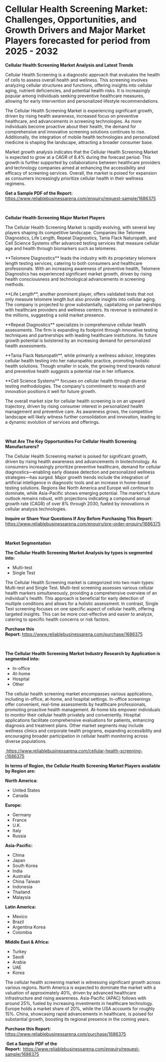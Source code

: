 <p><h1>Cellular Health Screening Market: Challenges, Opportunities, and Growth Drivers and Major Market Players forecasted for period from 2025 - 2032</h1></p><p><strong>Cellular Health Screening Market Analysis and Latest Trends</strong></p>
<p><p>Cellular Health Screening is a diagnostic approach that evaluates the health of cells to assess overall health and wellness. This screening involves analyzing cellular structures and functions, offering insights into cellular aging, nutrient deficiencies, and potential health risks. It is increasingly popular among individuals seeking preventive healthcare measures, allowing for early intervention and personalized lifestyle recommendations.</p><p>The Cellular Health Screening Market is experiencing significant growth, driven by rising health awareness, increased focus on preventive healthcare, and advancements in screening technologies. As more individuals become proactive about their health, the demand for comprehensive and innovative screening solutions continues to rise. Additionally, the integration of mobile health technologies and personalized medicine is shaping the landscape, attracting a broader consumer base.</p><p>Market growth analysis indicates that the Cellular Health Screening Market is expected to grow at a CAGR of 8.4% during the forecast period. This growth is further supported by collaborations between healthcare providers and technology companies aimed at enhancing the accessibility and efficacy of screening services. Overall, the market is poised for expansion as consumers increasingly prioritize cellular health in their wellness regimens.</p></p>
<p><strong>Get a Sample PDF of the Report:&nbsp;</strong> <a href="https://www.reliablebusinessarena.com/enquiry/request-sample/1686375?utm_campaign=2529&utm_medium=2&utm_source=Github&utm_content=ia&utm_term=13042025&utm_id=cellular-health-screening">https://www.reliablebusinessarena.com/enquiry/request-sample/1686375</a></p>
<p>&nbsp;</p>
<p><strong>Cellular Health Screening Major Market Players</strong></p>
<p><p>The Cellular Health Screening Market is rapidly evolving, with several key players shaping its competitive landscape. Companies like Telomere Diagnostics, Life Length, Repeat Diagnostics, Tania Flack Naturopath, and Cell Science Systems offer advanced testing services that measure cellular age and health through biomarkers such as telomeres.</p><p>**Telomere Diagnostics** leads the industry with its proprietary telomere length testing services, catering to both consumers and healthcare professionals. With an increasing awareness of preventive health, Telomere Diagnostics has experienced significant market growth, driven by rising health consciousness and technological advancements in screening methods. </p><p>**Life Length**, another prominent player, offers validated tests that not only measure telomere length but also provide insights into cellular aging. The company is projected to grow substantially, capitalizing on partnerships with healthcare providers and wellness centers. Its revenue is estimated in the millions, suggesting a solid market presence.</p><p>**Repeat Diagnostics** specializes in comprehensive cellular health assessments. The firm is expanding its footprint through innovative testing techniques and partnerships with leading healthcare institutions. Its future growth potential is bolstered by an increasing demand for personalized health assessments.</p><p>**Tania Flack Naturopath**, while primarily a wellness advisor, integrates cellular health testing into her naturopathic practice, promoting holistic health solutions. Though smaller in scale, the growing trend towards natural and preventive health suggests a potential rise in her influence.</p><p>**Cell Science Systems** focuses on cellular health through diverse testing methodologies. The company's commitment to research and innovation positions it well for future growth.</p><p>The overall market size for cellular health screening is on an upward trajectory, driven by rising consumer interest in personalized health management and preventive care. As awareness grows, the competitive landscape will likely witness further consolidation and innovation, leading to a dynamic evolution of services and offerings.</p></p>
<p>&nbsp;</p>
<p><strong>What Are The Key Opportunities For Cellular Health Screening Manufacturers?</strong></p>
<p><p>The Cellular Health Screening market is poised for significant growth, driven by rising health awareness and advancements in biotechnology. As consumers increasingly prioritize preventive healthcare, demand for cellular diagnostics—enabling early disease detection and personalized wellness strategies—has surged. Major growth trends include the integration of artificial intelligence in diagnostic tools and an increase in home-based testing solutions. Regions like North America and Europe will continue to dominate, while Asia-Pacific shows emerging potential. The market's future outlook remains robust, with projections indicating a compound annual growth rate (CAGR) of over 8% through 2030, fueled by innovations in cellular analysis technologies.</p></p>
<p><strong>Inquire or Share Your Questions If Any Before Purchasing This Report:</strong> <a href="https://www.reliablebusinessarena.com/enquiry/pre-order-enquiry/1686375?utm_campaign=2529&utm_medium=2&utm_source=Github&utm_content=ia&utm_term=13042025&utm_id=cellular-health-screening">https://www.reliablebusinessarena.com/enquiry/pre-order-enquiry/1686375</a></p>
<p>&nbsp;</p>
<p><strong>Market Segmentation</strong></p>
<p><strong>The Cellular Health Screening Market Analysis by types is segmented into:</strong></p>
<p><ul><li>Multi-test</li><li>Single Test</li></ul></p>
<p><p>The Cellular Health Screening market is categorized into two main types: Multi-test and Single Test. Multi-test screening assesses various cellular health markers simultaneously, providing a comprehensive overview of an individual's health. This approach is beneficial for early detection of multiple conditions and allows for a holistic assessment. In contrast, Single Test screening focuses on one specific aspect of cellular health, offering targeted insights. This can be more cost-effective and easier to analyze, catering to specific health concerns or risk factors.</p></p>
<p><strong>Purchase this Report:&nbsp;</strong><a href="https://www.reliablebusinessarena.com/purchase/1686375?utm_campaign=2529&utm_medium=2&utm_source=Github&utm_content=ia&utm_term=13042025&utm_id=cellular-health-screening">https://www.reliablebusinessarena.com/purchase/1686375</a></p>
<p>&nbsp;</p>
<p><strong>The Cellular Health Screening Market Industry Research by Application is segmented into:</strong></p>
<p><ul><li>In-office</li><li>At-home</li><li>Hospital</li><li>Other</li></ul></p>
<p><p>The cellular health screening market encompasses various applications, including in-office, at-home, and hospital settings. In-office screenings offer convenient, real-time assessments by healthcare professionals, promoting proactive health management. At-home kits empower individuals to monitor their cellular health privately and conveniently. Hospital applications facilitate comprehensive evaluations for patients, enhancing diagnosis and treatment plans. Other market segments may include wellness clinics and corporate health programs, expanding accessibility and encouraging broader participation in cellular health monitoring across diverse populations.</p></p>
<p><a href="https://www.reliablebusinessarena.com/cellular-health-screening-r1686375?utm_campaign=2529&utm_medium=2&utm_source=Github&utm_content=ia&utm_term=13042025&utm_id=cellular-health-screening">&nbsp;https://www.reliablebusinessarena.com/cellular-health-screening-r1686375</a></p>
<p><strong>In terms of Region, the Cellular Health Screening Market Players available by Region are:</strong></p>
<p>
    <p> <strong> North America: </strong>
        <ul>
            <li>United States</li>
            <li>Canada</li>
        </ul>
        </p> 
    <p> <strong> Europe: </strong>
        <ul>
            <li>Germany</li>
            <li>France</li>
            <li>U.K.</li>
            <li>Italy</li>
            <li>Russia</li>
        </ul>
        </p> 
    <p> <strong> Asia-Pacific: </strong>
        <ul>
            <li>China</li>
            <li>Japan</li>
            <li>South Korea</li>
            <li>India</li>
            <li>Australia</li>
            <li>China Taiwan</li>
            <li>Indonesia</li>
            <li>Thailand</li>
            <li>Malaysia</li>
        </ul>
        </p> 
    <p> <strong> Latin America: </strong>
        <ul>
            <li>Mexico</li>
            <li>Brazil</li>
            <li>Argentina Korea</li>
            <li>Colombia</li>
        </ul>
        </p> 
    <p> <strong> Middle East & Africa: </strong>
        <ul>
            <li>Turkey</li>
            <li>Saudi</li>
            <li>Arabia</li>
            <li>UAE</li>
            <li>Korea</li>
        </ul>
    </p>
    </p>
<p><p>The cellular health screening market is witnessing significant growth across various regions. North America is expected to dominate the market with a valuation of approximately 40%, driven by advanced healthcare infrastructure and rising awareness. Asia-Pacific (APAC) follows with around 25%, fueled by increasing investments in healthcare technology. Europe holds a market share of 20%, while the USA accounts for roughly 15%. China, showcasing rapid advancements in healthcare, is poised for substantial growth, boosting its regional presence in the coming years.</p></p>
<p><strong>Purchase this Report: </strong><a href="https://www.reliablebusinessarena.com/purchase/1686375?utm_campaign=2529&utm_medium=2&utm_source=Github&utm_content=ia&utm_term=13042025&utm_id=cellular-health-screening">https://www.reliablebusinessarena.com/purchase/1686375</a></p>
<p>&nbsp;<strong>Get a Sample PDF of the Report:&nbsp;&nbsp;</strong><a href="https://www.reliablebusinessarena.com/enquiry/request-sample/1686375?utm_campaign=2529&utm_medium=2&utm_source=Github&utm_content=ia&utm_term=13042025&utm_id=cellular-health-screening">https://www.reliablebusinessarena.com/enquiry/request-sample/1686375</a></p>
<p><strong></strong></p>
<p><p></p><p></p><p></p></p>